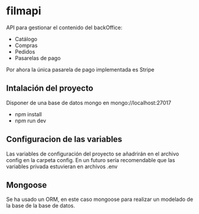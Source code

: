 # filmapi

API para gestionar el contenido del backOffice:

- Catálogo
- Compras
- Pedidos
- Pasarelas de pago

Por ahora la única pasarela de pago implementada es Stripe

## Intalación del proyecto

Disponer de una base de datos mongo en mongo://localhost:27017

- npm install
- npm run dev

## Configuracion de las variables

Las variables de configuración del proyecto se añadrirán en el archivo config en la carpeta config.
En un futuro sería recomendable que las variables privada estuvieran en archivos .env

## Mongoose

Se ha usado un ORM, en este caso mongoose para realizar un modelado de la base de la base de datos.
